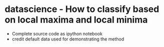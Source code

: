 # datascience - How to classify based on local maxima and local minima


 - Complete source code as ipython notebook
 - credit default data used for demonstrating the method
